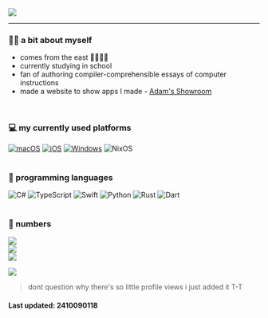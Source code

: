 <picture>
  <source
    srcset="https://readme-typing-svg.demolab.com?font=Noto+Sans&weight=600&size=23&duration=6000&pause=1000&color=FFFFFF&background=FFFFFF00&vCenter=true&width=600&height=38&lines=Hello%2C+world!+You+have+discovered+a+programmer!!!;%E4%BD%A0%E5%A5%BD%EF%BC%8C%E4%B8%96%E7%95%8C%EF%BC%81%E4%BD%A0%E5%8F%91%E7%8E%B0%E4%BA%86%E4%B8%80%E5%8F%AA%E9%87%8E%E7%94%9F%E7%9A%84%E7%A8%8B%E5%BA%8F%E7%8C%BF%EF%BC%81%EF%BC%81%EF%BC%81;%D0%9F%D1%80%D0%B8%D0%B2%D0%B5%D1%82%2C+%D0%BC%D0%B8%D1%80!+%D0%A2%D1%8B+%D0%BE%D1%82%D0%BA%D1%80%D1%8B%D0%BB%D0%B8+%D0%BF%D1%80%D0%BE%D0%B3%D1%80%D0%B0%D0%BC%D0%BC%D0%B8%D1%81%D1%82%D0%B0!!!"
    media="(prefers-color-scheme: dark)"
  />
  <source
    srcset="https://readme-typing-svg.demolab.com?font=Noto+Sans&weight=600&size=23&duration=6000&pause=1000&color=000000&background=FFFFFF00&vCenter=true&width=600&height=38&lines=Hello%2C+world!+You+have+discovered+a+programmer!!!;%E4%BD%A0%E5%A5%BD%EF%BC%8C%E4%B8%96%E7%95%8C%EF%BC%81%E4%BD%A0%E5%8F%91%E7%8E%B0%E4%BA%86%E4%B8%80%E5%8F%AA%E9%87%8E%E7%94%9F%E7%9A%84%E7%A8%8B%E5%BA%8F%E7%8C%BF%EF%BC%81%EF%BC%81%EF%BC%81;%D0%9F%D1%80%D0%B8%D0%B2%D0%B5%D1%82%2C+%D0%BC%D0%B8%D1%80!+%D0%A2%D1%8B+%D0%BE%D1%82%D0%BA%D1%80%D1%8B%D0%BB%D0%B8+%D0%BF%D1%80%D0%BE%D0%B3%D1%80%D0%B0%D0%BC%D0%BC%D0%B8%D1%81%D1%82%D0%B0!!!"
    media="(prefers-color-scheme: light), (prefers-color-scheme: no-preference)"
  />
  <img src="https://readme-typing-svg.demolab.com?font=Noto+Sans&weight=600&size=23&duration=6000&pause=1000&color=000000&background=FFFFFF00&vCenter=true&width=600&height=38&lines=Hello%2C+world!+You+have+discovered+a+programmer!!!;%E4%BD%A0%E5%A5%BD%EF%BC%8C%E4%B8%96%E7%95%8C%EF%BC%81%E4%BD%A0%E5%8F%91%E7%8E%B0%E4%BA%86%E4%B8%80%E5%8F%AA%E9%87%8E%E7%94%9F%E7%9A%84%E7%A8%8B%E5%BA%8F%E7%8C%BF%EF%BC%81%EF%BC%81%EF%BC%81;%D0%9F%D1%80%D0%B8%D0%B2%D0%B5%D1%82%2C+%D0%BC%D0%B8%D1%80!+%D0%A2%D1%8B+%D0%BE%D1%82%D0%BA%D1%80%D1%8B%D0%BB%D0%B8+%D0%BF%D1%80%D0%BE%D0%B3%D1%80%D0%B0%D0%BC%D0%BC%D0%B8%D1%81%D1%82%D0%B0!!!" />
</picture>

<hr/>

### 💆‍♂️ a bit about myself
- comes from the east 🍚🧑‍🌾🌾
- currently studying in school
- fan of authoring compiler-comprehensible essays of computer instructions
- made a website to show apps I made - [Adam's Showroom](https://adamcv.com)
<br>

### 💻 my currently used platforms
[![macOS](https://img.shields.io/badge/macOS%2015-4f4f4f?style=for-the-badge&logo=apple&logoColor=white)](https://www.apple.com/macos/)
[![iOS](https://img.shields.io/badge/iOS%2018-4f4f4f?style=for-the-badge&logo=apple&logoColor=white)](https://www.apple.com/ios/)
[![Windows](https://img.shields.io/badge/Windows%2011-0078d4?style=for-the-badge&logo=windows11&logoColor=white)](https://www.microsoft.com/windows)
![NixOS](https://img.shields.io/badge/NIXOS-5277C3.svg?style=for-the-badge&logo=NixOS&logoColor=white)
<br><br>

### 🌱 programming languages
![C#](https://img.shields.io/badge/-C%23-9264d5?style=for-the-badge&logo=C%23&logoColor=white)
![TypeScript](https://img.shields.io/badge/-TypeScript-265DB2?style=for-the-badge&logo=typescript&logoColor=white)
![Swift](https://img.shields.io/badge/-Swift-f05138?style=for-the-badge&logo=Swift&logoColor=white)
![Python](https://img.shields.io/badge/-Python-3776ab?style=for-the-badge&logo=Python&logoColor=white)
![Rust](https://img.shields.io/badge/-Rust-F23A12?style=for-the-badge&logo=rust&logoColor=white)
![Dart](https://img.shields.io/badge/-Dart-0B458B?style=for-the-badge&logo=dart&logoColor=white)
<br><br>

### 🔢 numbers
<picture>
  <source
    srcset="https://github-readme-stats.vercel.app/api?username=wind-explorer&show_icons=true&hide_title=true&theme=dracula"
    media="(prefers-color-scheme: dark)"
  />
  <source
    srcset="https://github-readme-stats.vercel.app/api?username=wind-explorer&show_icons=true&hide_title=true"
    media="(prefers-color-scheme: light), (prefers-color-scheme: no-preference)"
  />
  <img src="https://github-readme-stats.vercel.app/api?username=wind-explorer&show_icons=true&hide_title=true" />
</picture>

<br>

<picture>
  <source
    srcset="https://streak-stats.demolab.com/?user=Wind-Explorer&show_icons=true&hide_title=true&theme=dracula&card_width=468"
    media="(prefers-color-scheme: dark)"
  />
  <source
    srcset="https://streak-stats.demolab.com/?user=Wind-Explorer&show_icons=true&hide_title=true&card_width=468"
    media="(prefers-color-scheme: light), (prefers-color-scheme: no-preference)"
  />
  <img src="https://streak-stats.demolab.com/?user=Wind-Explorer&show_icons=true&hide_title=true&card_width=468" />
</picture>

<br>

<picture>
  <source
    srcset="https://github-readme-stats.vercel.app/api/top-langs/?username=Wind-Explorer&layout=compact&hide_title=true&card_width=468&theme=dracula"
    media="(prefers-color-scheme: dark)"
  />
  <source
    srcset="https://github-readme-stats.vercel.app/api/top-langs/?username=Wind-Explorer&layout=compact&hide_title=true&card_width=468"
    media="(prefers-color-scheme: light), (prefers-color-scheme: no-preference)"
  />
  <img src="https://github-readme-stats.vercel.app/api/top-langs/?username=Wind-Explorer&layout=compact&hide_title=true&card_width=468" />
</picture>


![](https://komarev.com/ghpvc/?username=wind-explorer)

> dont question why there's so little profile views i just added it T-T

#### Last updated: 2410090118
